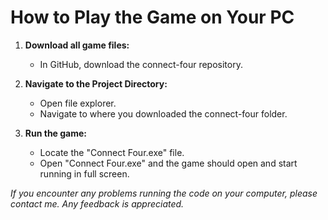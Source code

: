 # How to Play the Game on Your PC

1. **Download all game files:**
   - In GitHub, download the connect-four repository.

2. **Navigate to the Project Directory:**
   - Open file explorer.
   - Navigate to where you downloaded the connect-four folder. 

2. **Run the game:**
   - Locate the "Connect Four.exe" file.
   - Open "Connect Four.exe" and the game should open and start running in full screen.


*If you encounter any problems running the code on your computer, please contact me.*
*Any feedback is appreciated.*